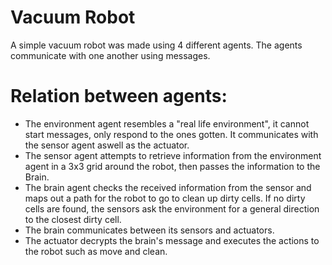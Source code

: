 # Vacuum Robot
A simple vacuum robot was made using 4 different agents.
The agents communicate with one another using messages.
# Relation between agents:
- The environment agent resembles a "real life environment", it cannot start messages, only respond to the ones gotten. It communicates with the sensor agent aswell as the actuator.
- The sensor agent attempts to retrieve information from the environment agent in a 3x3 grid around the robot, then passes the information to the Brain.
- The brain agent checks the received information from the sensor and maps out a path for the robot to go to clean up dirty cells. If no dirty cells are found, the sensors ask the environment for a general direction to the closest dirty cell.
- The brain communicates between its sensors and actuators.
- The actuator decrypts the brain's message and executes the actions to the robot such as move and clean.
